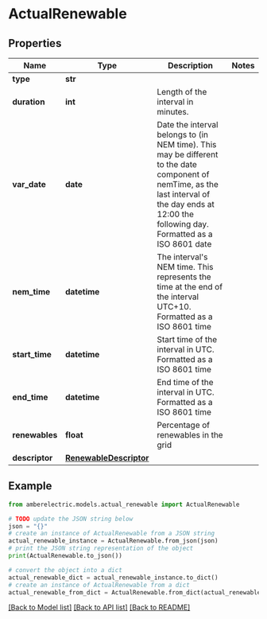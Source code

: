 # ActualRenewable


## Properties

Name | Type | Description | Notes
------------ | ------------- | ------------- | -------------
**type** | **str** |  | 
**duration** | **int** | Length of the interval in minutes. | 
**var_date** | **date** | Date the interval belongs to (in NEM time). This may be different to the date component of nemTime, as the last interval of the day ends at 12:00 the following day. Formatted as a ISO 8601 date | 
**nem_time** | **datetime** | The interval&#39;s NEM time. This represents the time at the end of the interval UTC+10. Formatted as a ISO 8601 time | 
**start_time** | **datetime** | Start time of the interval in UTC. Formatted as a ISO 8601 time | 
**end_time** | **datetime** | End time of the interval in UTC. Formatted as a ISO 8601 time | 
**renewables** | **float** | Percentage of renewables in the grid | 
**descriptor** | [**RenewableDescriptor**](RenewableDescriptor.md) |  | 

## Example

```python
from amberelectric.models.actual_renewable import ActualRenewable

# TODO update the JSON string below
json = "{}"
# create an instance of ActualRenewable from a JSON string
actual_renewable_instance = ActualRenewable.from_json(json)
# print the JSON string representation of the object
print(ActualRenewable.to_json())

# convert the object into a dict
actual_renewable_dict = actual_renewable_instance.to_dict()
# create an instance of ActualRenewable from a dict
actual_renewable_from_dict = ActualRenewable.from_dict(actual_renewable_dict)
```
[[Back to Model list]](../README.md#documentation-for-models) [[Back to API list]](../README.md#documentation-for-api-endpoints) [[Back to README]](../README.md)


